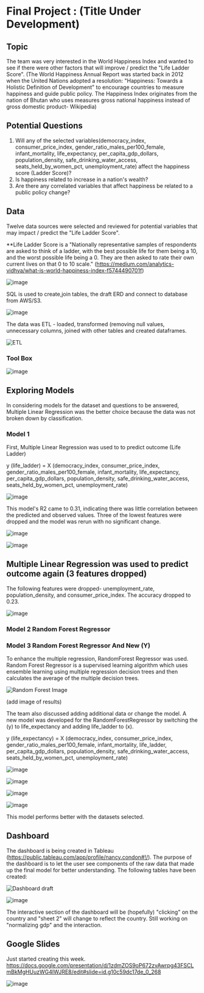 # Final Project :  (Title Under Development)

## Topic
The team was very interested in the World Happiness Index and wanted to see if there were other factors that will improve / predict the "Life Ladder Score".
(The World Happiness Annual Report was started back in 2012 when the United Nations adopted a resolution: "Happiness: Towards a Holistic Definition of Development" to encourage countries to measure happiness and guide public policy.  The Happiness Index originates from the nation of Bhutan who uses measures gross national happiness instead of gross domestic product- Wikipedia)

## Potential Questions

1) Will any of the selected variables(democracy_index, consumer_price_index, gender_ratio_males_per100_female, infant_mortality, life_expectancy, per_capita_gdp_dollars, population_density, safe_drinking_water_access, seats_held_by_women_pct, unemployment_rate) affect the happiness score (Ladder Score)?
2) Is happiness related to increase in a nation's wealth?
3) Are there any correlated variables that affect happiness be related to a public policy change?

## Data

Twelve data sources were selected and reviewed for potential variables that may impact / predict the "Life Ladder Score".

**Life Ladder Score is a "Nationally representative samples of respondents are asked to think of a ladder, with the best possible life for them being a 10, and the worst possible life being a 0. They are then asked to rate their own current lives on that 0 to 10 scale." (https://medium.com/analytics-vidhya/what-is-world-happiness-index-f5744490701f)

![image](https://user-images.githubusercontent.com/89953246/149640645-63e7ba70-ac98-4210-bf56-7354dd55659d.png)

SQL is used to create,join tables, the draft ERD and connect to database from AWS/S3.

![image](https://user-images.githubusercontent.com/89953246/149641402-8564d9af-a486-4fda-bb05-db9bef9f414e.png)

The data was ETL - loaded, transformed (removing null values, unnecessary columns, joined with other tables and created dataframes.

![ETL](https://user-images.githubusercontent.com/89953246/150582559-3ff9a15a-2f0f-47fa-8502-4f360310cb9d.png)

### Tool Box

![image](https://user-images.githubusercontent.com/89953246/150589223-dd3436f9-1f6a-4249-aa58-b1d8d348e7f1.png)

## Exploring Models

In considering models for the dataset and questions to be answered, Multiple Linear Regression was the better choice because the data was not broken down by classification.

### Model 1

First, Multiple Linear Regression was used to to predict outcome (Life Ladder)

y (life_ladder) = X (democracy_index, consumer_price_index, gender_ratio_males_per100_female, infant_mortality, life_expectancy, per_capita_gdp_dollars, population_density, safe_drinking_water_access, seats_held_by_women_pct, unemployment_rate)

![image](https://user-images.githubusercontent.com/89953246/150646356-bd64f527-792a-4c0f-92ea-1c6e36fda88d.png)

This model's R2 came to 0.31, indicating there was little correlation between the predicted and observed values.  Three of the lowest features were dropped and the model was rerun with no significant change. 

![image](https://user-images.githubusercontent.com/89953246/150646398-f9fa4bb1-251c-456f-8a60-7b72380b875f.png)

![image](https://user-images.githubusercontent.com/89953246/150646554-29d086e9-2a5b-46b0-a3c1-e67bc7acc2a5.png)

## Multiple Linear Regression was used to predict outcome again (3 features dropped)
The following features were dropped- unemployment_rate, population_density, and consumer_price_index.
The accuracy dropped to 0.23.

![image](https://user-images.githubusercontent.com/89953246/150650140-84269bc0-2a72-4e5d-b143-3ef07782ddc9.png)

### Model 2 Random Forest Regressor



### Model 3 Random Forest Regressor And New (Y)

To enhance the multiple regression, RandomForest Regressor was used. Random Forest Regressor is a supervised learning algorithm which uses ensemble learning using multiple regression decision trees and then calculates the average of the multiple decision trees.

![Random Forest Image](https://user-images.githubusercontent.com/89953246/150585434-feeab381-7675-4c84-8681-242f9f0b358d.jpeg)

(add image of results)

The team also discussed adding additional data or change the model.  A new model was developed for the RandomForestRegressor by switching the (y) to life_expectancy and adding life_ladder to (x).

y (life_expectancy) = X (democracy_index, consumer_price_index, gender_ratio_males_per100_female, infant_mortality, life_ladder, per_capita_gdp_dollars, population_density, safe_drinking_water_access, seats_held_by_women_pct, unemployment_rate)

![image](https://user-images.githubusercontent.com/89953246/150590506-b7dfb4a4-6aa3-4a3f-a31b-70192afbccb4.png)

![image](https://user-images.githubusercontent.com/89953246/150590034-f9122fec-9482-4b14-b774-58add097c4e7.png)

![image](https://user-images.githubusercontent.com/89953246/150590297-b7ef3b57-447f-401a-8a34-095d171f3d9c.png)

![image](https://user-images.githubusercontent.com/89953246/150590411-033027e2-9a2d-4746-8a9d-2f41d908a873.png)

This model performs better with the datasets selected.

## Dashboard
The dashboard is being created in Tableau (https://public.tableau.com/app/profile/nancy.condon#!/).  The purpose of the dashboard is to let the user see components of the raw data that made up the final model for better understanding.  The following tables have been created:

![Dashboard draft](https://user-images.githubusercontent.com/89953246/150587681-367a84c3-38d5-4aa5-8f7a-40869b4dcdc6.png)

![image](https://user-images.githubusercontent.com/89953246/150587891-1ec5e020-62ab-480c-a9eb-571b282bf6ff.png)

The interactive section of the dashboard will be (hopefully) "clicking" on the country and "sheet 2" will change to reflect the country.  Still working on "normalizing gdp" and the interaction.


## Google Slides

Just started creating this week.
https://docs.google.com/presentation/d/1zdmZOS9oP672zvAwrpg43FSCLmBkMgHUuzWG4IWJRE8/edit#slide=id.g10c59dc17de_0_268

![image](https://user-images.githubusercontent.com/89953246/150591282-907430bd-e9c9-4b1c-9d66-08c85413f966.png)



